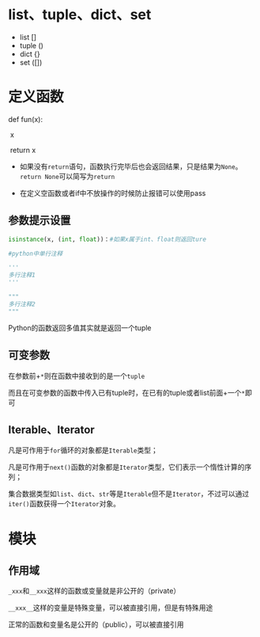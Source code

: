 # list、tuple、dict、set

* list []
* tuple ()
* dict {}
* set ([])

# 定义函数

def fun(x):

​	x

​	return x

- 如果没有`return`语句，函数执行完毕后也会返回结果，只是结果为`None`。`return None`可以简写为`return`

- 在定义空函数或者if中不放操作的时候防止报错可以使用pass

## 参数提示设置

```python
isinstance(x, (int, float))：#如果x属于int、float则返回ture
```

```python
#python中单行注释

'''
多行注释1
'''

"""
多行注释2
"""
```

Python的函数返回多值其实就是返回一个tuple

## 可变参数

在参数前+`*`则在函数中接收到的是一个`tuple`

而且在可变参数的函数中传入已有tuple时，在已有的tuple或者list前面+一个`*`即可

## Iterable、Iterator

凡是可作用于`for`循环的对象都是`Iterable`类型；

凡是可作用于`next()`函数的对象都是`Iterator`类型，它们表示一个惰性计算的序列；

集合数据类型如`list`、`dict`、`str`等是`Iterable`但不是`Iterator`，不过可以通过`iter()`函数获得一个`Iterator`对象。

# 模块

## 作用域

`_xxx`和`__xxx`这样的函数或变量就是非公开的（private）

`__xxx__`这样的变量是特殊变量，可以被直接引用，但是有特殊用途

正常的函数和变量名是公开的（public），可以被直接引用
